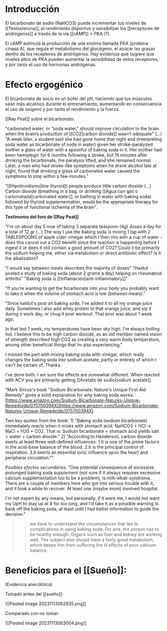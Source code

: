 
# Introducción

El bicarbonato de sodio (NaHCO3) puede incrementar tus niveles de [[Testosterona]], el rendimiento deportivo y sensibilizar los [[receptores de andrógenos]] a través de la vía [[cAMP]] > PKA (?).

El cAMP estimula la producción de una enzima llamada PKA (proteína cinasa A), que regula el metabolismo del glucógeno, el azúcar las grasas dentro de los receptores de andrógenos. Hay evidencia que sugiere que niveles altos de PKA pueden aumentar la sensibilidad de estos receptores, y por tanto el uso de hormonas andrógenas.

# Efecto ergogénico 

El bicarbonato de socio es un búfer del pH, haciendo que tus músculos sean más alcalinos durante el entrenamiento, aumentando en consecuencia el uso de oxígeno y por tanto el rendimiento y la fuerza.


[[Ray Peat]] sobre el bicarbonato:

"carbonated water, or “soda water,” should improve circulation to the brain when the brain’s production of [[CO2|carbon dioxide]]   wasn’t adequate" (...) "A week later, a student said she had gone home that night and (interpreting soda water as bicarbonate of soda in water) given her stroke-paralyzed mother a glass of water with a spoonful of baking soda in it. Her mother had been hemiplegic for 6 months following a stroke, but 15 minutes after drinking the bicarbonate, the paralysis lifted, and she remained normal. Later, a man who had stroke-like symptoms when he drank alcohol late at night, found that drinking a glass of carbonated water caused the symptoms to stop within a few minutes."

"[[Hipotiroidismo|low thyroid]] people produce little carbon dioxide (...) Carbon dioxide (breathing in a bag, or drinking [[Agua con gas o carbonatada|carbonated water]], or bathing in water with baking soda) followed by thyroid supplementation, would be the appropriate therapy for this type of functional ischemia of the brain".

**Testimonio del foro de [[Ray Peat]]**

"I'm on about day 5 now of taking 3 separate teaspoon (4g) doses a day for a total of 12 gr (...) The way I use the baking soda is mixing 1 tsp with 2 TABLESPOONS of apple cider vinegar which I then mix with a cup of water - does this cancel out a CO2 benefit since the reaction is happening before I ingest it or does it still contain a good amount of CO2? Could it be primarily the sodium helping me, either via metabolism or direct antibiotic effect? Is it the alkalization? 

"I would say between meals describes the majority of doses"
"Haidut posted a study of baking soda (about 2 grams a day) helping on rheumatoid arthritis"
"Baking soda is [[Inflamación|anti-inflammatory]]"

"If you’re wanting to get the bicarbonate into your body you probably want to take it when the volume of stomach acid is low (between meals)."

"Since haidut's post on baking soda, I've added it to all my orange juice daily. Sometimes I also add whey protein to that orange juice, and sip it during a work day, or chug it post workout. That post was about 1 week ago.  
  
In that last 1 week, my temperatures have been sky high. I'm always boiling hot. I believe this to be high carbon dioxide, as an old member named vision of strength described high CO2 as creating a very warm body temperature, among other beneficial things that Im also experiencing."

I missed the part with mixing baking soda with vinegar, which really changes the baking soda into sodium acetate, partly or entirely of which I can't be certain of. Thanks.

I've done both. I am sure the effects are somewhat different. When reacted with ACV you are primarily getting [[Acetato de sodio|sodium acetate]].

"Mark Sircus's book "Sodium Bicarbonate: Nature's Unique First Aid Remedy" gives a solid explanation for why baking soda works. [https://www.amazon.com/Sodium-Bicarbonate-Natures-Unique-Remedy/dp/075700394X](https://www.amazon.com/Sodium-Bicarbonate-Natures-Unique-Remedy/dp/075700394X)  
  
Two key quotes from the book: 1) "Baking soda (sodium bicarbonate) immediately reacts when it mixes with stomach acid. NaHCO3 + HCl → NaCl + H20 + CO2. That is: Sodium bicarbonate + stomach acid yields salt + water + carbon dioxide." 2) "According to Henderson, carbon dioxide exerts at least three well-defined influences: 1.It is one of the prime factors in the acid-base balance of the blood. 2.It is the principal control of respiration. 3.It exerts an essential tonic influence upon the heart and peripheral circulation.""

*Posibles efectos secundarios:*
"One potential consequence of excessive prolonged baking soda supplement (not sure if it always requires excessive calcium supplementation too to be a problem), is milk-alkali-syndrome. There are a couple of members here who got into serious trouble with it, and it took a while to recover. At least one (maybe more) involved hospital.  
  
I'm not expert by any means, but personally, if it were me, I would not want my UpH to stay up at 8 for too long, and I'd take it as a possible warning to back off the baking soda, at least until I had better information to guide the decision."

>>we have to understand the circumstances that led to complications in using baking soda. For one, the person has to be healthy enough. Organs such as liver and kidney are working well. The subject also should have a fairly good metabolism, which keeps him from suffering the ill effects of poor calcium balance.


# Beneficios para el [[Sueño]]:

(Evidencia anecdótica)

Tomado antes del [[sueño]]:

![[Pasted image 20231113062935.png]]

Comparado con no tomar:

![[Pasted image 20231113063004.png]]

